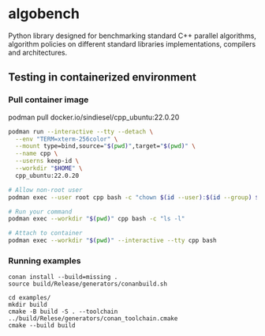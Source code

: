 # algobench
Python library designed for benchmarking standard C++ parallel algorithms, algorithm policies on different standard libraries implementations, compilers and architectures.

## Testing in containerized environment
### Pull container image

podman pull docker.io/sindiesel/cpp_ubuntu:22.0.20

```bash
podman run --interactive --tty --detach \
  --env "TERM=xterm-256color" \
  --mount type=bind,source="$(pwd)",target="$(pwd)" \
  --name cpp \
  --userns keep-id \
  --workdir "$HOME" \
  cpp_ubuntu:22.0.20

# Allow non-root user
podman exec --user root cpp bash -c "chown $(id --user):$(id --group) $HOME"

# Run your command
podman exec --workdir "$(pwd)" cpp bash -c "ls -l"

# Attach to container
podman exec --workdir "$(pwd)" --interactive --tty cpp bash
```

### Running examples
```
conan install --build=missing .
source build/Release/generators/conanbuild.sh

cd examples/
mkdir build
cmake -B build -S . --toolchain ../build/Relese/generators/conan_toolchain.cmake
cmake --build build
```
